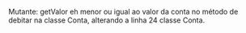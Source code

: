 Mutante: getValor eh menor ou igual ao valor da conta no método de debitar na classe Conta, alterando a linha 24 classe Conta.